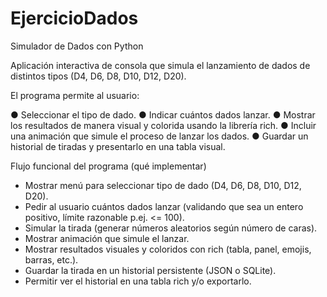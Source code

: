 # EjercicioDados
Simulador de Dados con Python

Aplicación interactiva de consola que simula el lanzamiento de 
dados de distintos tipos (D4, D6, D8, D10, D12, D20). 

El programa permite al usuario:

 ● Seleccionar el tipo de dado.
 ● Indicar cuántos dados lanzar.
 ● Mostrar los resultados de manera visual y colorida usando la 
librería rich.
 ● Incluir una animación que simule el proceso de lanzar los dados.
 ● Guardar un historial de tiradas y presentarlo en una tabla visual.

Flujo funcional del programa (qué implementar)

- Mostrar menú para seleccionar tipo de dado (D4, D6, D8, D10, D12, D20).
- Pedir al usuario cuántos dados lanzar (validando que sea un entero positivo, límite razonable p.ej. <= 100).
- Simular la tirada (generar números aleatorios según número de caras).
- Mostrar animación que simule el lanzar.
- Mostrar resultados visuales y coloridos con rich (tabla, panel, emojis, barras, etc.).
- Guardar la tirada en un historial persistente (JSON o SQLite).
- Permitir ver el historial en una tabla rich y/o exportarlo.